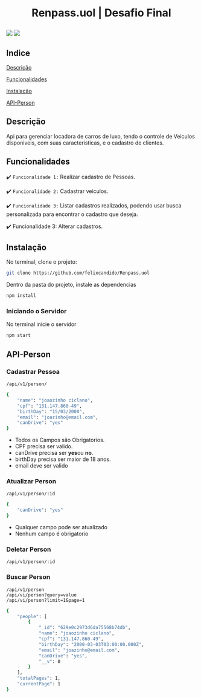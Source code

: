 <h1 align="center">
  <p align="center">Renpass.uol | Desafio Final</p>
</h1>

<p>
  <img src="https://img.shields.io/badge/node-v16.13-brightgreen"/>
  <img src="https://img.shields.io/badge/npm-8.1-green"/>
</p>

## Indice 
[Descrição](#Descrição)

[Funcionalidades](#Funcionalidades)

[Instalação](#Instalação)

[API-Person](#Api-Person)


## Descrição

Api para gerenciar locadora de carros de luxo, tendo o controle de Veiculos disponiveis, com suas caracteristicas, e o cadastro de clientes.


## Funcionalidades

:heavy_check_mark: `Funcionalidade 1:` Realizar cadastro de Pessoas.

:heavy_check_mark: `Funcionalidade 2:` Cadastrar veiculos.

:heavy_check_mark: `Funcionalidade 3:` Listar cadastros realizados, podendo usar busca personalizada para encontrar o cadastro que deseja.

:heavy_check_mark: Funcionalidade 3: Alterar cadastros.



## Instalação

No terminal, clone o projeto:

```bash
git clone https://github.com/felixcandido/Renpass.uol
```
 
Dentro da pasta do projeto, instale as dependencias

```bash
npm install
```

### Iniciando o Servidor 

No terminal inicie o servidor

```bash
npm start
```

## API-Person


### Cadastrar Pessoa
``/api/v1/person/``

```bash
{
    "name": "joaozinho ciclano",
    "cpf": "131.147.860-49",
    "birthDay": "15/03/2000",
    "email": "joazinho@email.com",
    "canDrive": "yes"
}
```
- Todos os Campos são Obrigatorios.
- CPF precisa ser valido.
- canDrive precisa ser **yes**ou **no**.
- birthDay precisa ser maior de 18 anos.
- email deve ser valido

### Atualizar Person
``/api/v1/person/:id``

```bash
{
    "canDrive": "yes"
}
```

- Qualquer campo pode ser atualizado
- Nenhum campo é obrigatorio

### Deletar Person

``/api/v1/person/:id``


### Buscar Person

``/api/v1/person`` <br>
``/api/vi/person?query=value``<br>
``/api/vi/person?limit=1&page=1``

```bash
{
    "people": [
        {
            "_id": "629e0c2973d6da75568b74db",
            "name": "joaozinho ciclano",
            "cpf": "131.147.860-49",
            "birthDay": "2000-03-03T03:00:00.000Z",
            "email": "joazinho@email.com",
            "canDrive": "yes",
            "__v": 0
        }
    ],
    "totalPages": 1,
    "currentPage": 1
}
```

